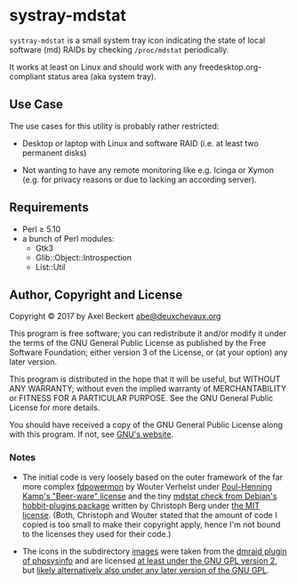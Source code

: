 systray-mdstat
==============

`systray-mdstat` is a small system tray icon indicating the state of
local software (md) RAIDs by checking `/proc/mdstat` periodically.

It works at least on Linux and should work with any
freedesktop.org-compliant status area (aka system tray).

Use Case
--------

The use cases for this utility is probably rather restricted:

* Desktop or laptop with Linux and software RAID (i.e. at least two
  permanent disks)

* Not wanting to have any remote monitoring like e.g. Icinga or Xymon
  (e.g. for privacy reasons or due to lacking an according server).


Requirements
------------

* Perl ≥ 5.10
* a bunch of Perl modules:
  * Gtk3
  * Glib::Object::Introspection
  * List::Util


Author, Copyright and License
-----------------------------

Copyright © 2017 by Axel Beckert <abe@deuxchevaux.org>

This program is free software; you can redistribute it and/or modify
it under the terms of the GNU General Public License as published by
the Free Software Foundation; either version 3 of the License, or (at
your option) any later version.

This program is distributed in the hope that it will be useful, but
WITHOUT ANY WARRANTY; without even the implied warranty of
MERCHANTABILITY or FITNESS FOR A PARTICULAR PURPOSE.  See the GNU
General Public License for more details.

You should have received a copy of the GNU General Public License
along with this program. If not, see
[GNU's website](https://www.gnu.org/licenses/).

### Notes

* The initial code is very loosely based on the outer framework of the
  far more complex
  [fdpowermon](https://anonscm.debian.org/git/users/wouter/fdpowermon.git)
  by Wouter Verhelst under
  [Poul-Henning Kamp's "Beer-ware" license](https://people.freebsd.org/~phk/)
  and the tiny
  [mdstat check from Debian's hobbit-plugins package](https://anonscm.debian.org/cgit/collab-maint/hobbit-plugins.git/tree/src/usr/lib/xymon/client/ext/mdstat)
  written by Christoph Berg under
  [the MIT license](https://anonscm.debian.org/cgit/collab-maint/hobbit-plugins.git/tree/debian/copyright). (Both,
  Christoph and Wouter stated that the amount of code I copied is too
  small to make their copyright apply, hence I'm not bound to the
  licenses they used for their code.)

* The icons in the subdirectory [images](images/) were taken from the
  [dmraid plugin of phpsysinfo](https://github.com/phpsysinfo/phpsysinfo/tree/master/plugins/dmraid/gfx)
  and are licensed
  [at least under the GNU GPL version 2](https://github.com/phpsysinfo/phpsysinfo/blob/master/COPYING),
  but
  [likely alternatively also under any later version of the GNU GPL](http://metadata.ftp-master.debian.org/changelogs/main/p/phpsysinfo/unstable_copyright).
